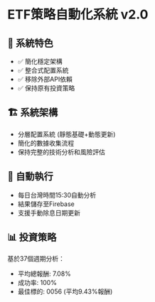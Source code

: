 # ETF策略自動化系統 v2.0

## 🎯 系統特色
- ✅ 簡化穩定架構
- ✅ 整合式配置系統
- ✅ 移除外部API依賴  
- ✅ 保持原有投資策略

## 🏗️ 系統架構
- 分層配置系統 (靜態基礎+動態更新)
- 簡化的數據收集流程
- 保持完整的技術分析和風險評估

## 🔄 自動執行
- 每日台灣時間15:30自動分析
- 結果儲存至Firebase
- 支援手動除息日期更新

## 📊 投資策略
基於37個週期分析：
- 平均總報酬: 7.08%
- 成功率: 100%
- 最佳標的: 0056 (平均9.43%報酬)